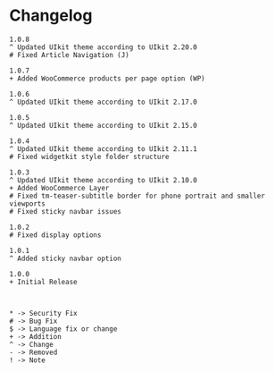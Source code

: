 # Changelog

	1.0.8
	^ Updated UIkit theme according to UIkit 2.20.0
	# Fixed Article Navigation (J)

    1.0.7
    + Added WooCommerce products per page option (WP)

    1.0.6
    ^ Updated UIkit theme according to UIkit 2.17.0

    1.0.5
    ^ Updated UIkit theme according to UIkit 2.15.0

    1.0.4
    ^ Updated UIkit theme according to UIkit 2.11.1
    # Fixed widgetkit style folder structure

    1.0.3
    ^ Updated UIkit theme according to UIkit 2.10.0
    + Added WooCommerce Layer
    # Fixed tm-teaser-subtitle border for phone portrait and smaller viewports
    # Fixed sticky navbar issues

    1.0.2
    # Fixed display options

    1.0.1
    ^ Added sticky navbar option

	1.0.0
	+ Initial Release



	* -> Security Fix
	# -> Bug Fix
	$ -> Language fix or change
	+ -> Addition
	^ -> Change
	- -> Removed
	! -> Note
